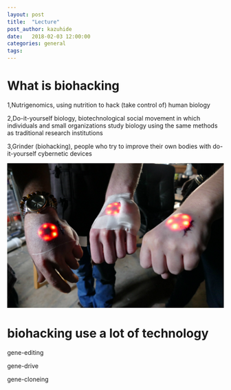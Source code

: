 ```yaml
---
layout: post
title:  "Lecture"
post_author: kazuhide
date:   2018-02-03 12:00:00
categories: general
tags: 
---
```





# What is biohacking

1,Nutrigenomics, using nutrition to hack (take control of) human biology

2,Do-it-yourself biology, biotechnological social movement in which individuals and small organizations study biology using the same methods as traditional research institutions

3,Grinder (biohacking), people who try to improve their own bodies with do-it-yourself cybernetic devices

![bio](../participants/kazuhide/body-mods.jpg)

# biohacking use a lot of technology

gene-editing

gene-drive

gene-cloneing
